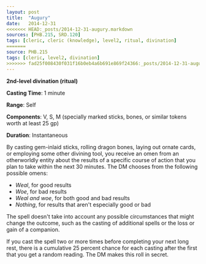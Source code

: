 ```yaml
---
layout: post
title:  "Augury"
date:   2014-12-31
<<<<<<< HEAD:_posts/2014-12-31-augury.markdown
sources: [PHB.215, SRD.120]
tags: [cleric, cleric (knowledge), level2, ritual, divination]
=======
source: PHB.215
tags: [cleric, level2, divination]
>>>>>>> fad25f008430f031f16b0eb4a6b691e869f24366:_posts/2014-12-31-augury.md
---
```


**2nd-level divination (ritual)**

**Casting Time**: 1 minute

**Range**: Self

**Components**: V, S, M (specially marked sticks, bones, or similar tokens worth at least 25 gp)

**Duration**: Instantaneous

By casting gem-inlaid sticks, rolling dragon bones, laying out ornate cards, or employing some other divining tool, you receive an omen from an otherworldly entity about the results of a specific course of action that you plan to take within the next 30 minutes. The DM chooses from the following possible omens:

* *Weal*, for good results
* *Woe*, for bad results
* *Weal and woe*, for both good and bad results
* *Nothing*, for results that aren't especially good or bad

The spell doesn't take into account any possible circumstances that might change the outcome, such as the casting of additional spells or the loss or gain of a companion.

If you cast the spell two or more times before completing your next long rest, there is a cumulative 25 percent chance for each casting after the first that you get a random reading. The DM makes this roll in secret.
